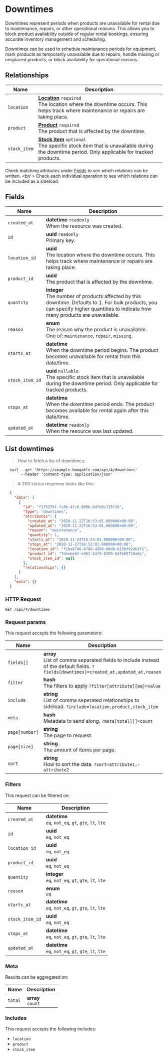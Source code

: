 # Downtimes

Downtimes represent periods when products are unavailable for rental due to maintenance,
repairs, or other operational reasons. This allows you to block product availability outside of regular
rental bookings, ensuring accurate inventory management and scheduling.

Downtimes can be used to schedule maintenance periods for equipment, mark products as temporarily unavailable
due to repairs, handle missing or misplaced products, or block availability for operational reasons.

## Relationships
Name | Description
-- | --
`location` | **[Location](#locations)** `required`<br>The location where the downtime occurs. This helps track where maintenance or repairs are taking place. 
`product` | **[Product](#products)** `required`<br>The product that is affected by the downtime. 
`stock_item` | **[Stock item](#stock-items)** `optional`<br>The specific stock item that is unavailable during the downtime period. Only applicable for tracked products. 


Check matching attributes under [Fields](#downtimes-fields) to see which relations can be written.
<br/ >
Check each individual operation to see which relations can be included as a sideload.
## Fields

 Name | Description
-- | --
`created_at` | **datetime** `readonly`<br>When the resource was created.
`id` | **uuid** `readonly`<br>Primary key.
`location_id` | **uuid** <br>The location where the downtime occurs. This helps track where maintenance or repairs are taking place. 
`product_id` | **uuid** <br>The product that is affected by the downtime. 
`quantity` | **integer** <br>The number of products affected by this downtime. Defaults to 1. For bulk products, you can specify higher quantities to indicate how many products are unavailable. 
`reason` | **enum** <br>The reason why the product is unavailable.<br> One of: `maintenance`, `repair`, `missing`.
`starts_at` | **datetime** <br>When the downtime period begins. The product becomes unavailable for rental from this date/time. 
`stock_item_id` | **uuid** `nullable`<br>The specific stock item that is unavailable during the downtime period. Only applicable for tracked products. 
`stops_at` | **datetime** <br>When the downtime period ends. The product becomes available for rental again after this date/time. 
`updated_at` | **datetime** `readonly`<br>When the resource was last updated.


## List downtimes


> How to fetch a list of downtimes:

```shell
  curl --get 'https://example.booqable.com/api/4/downtimes'
       --header 'content-type: application/json'
```

> A 200 status response looks like this:

```json
  {
    "data": [
      {
        "id": "f1f5276f-fc8b-4fc0-880b-6d7e0c715f2b",
        "type": "downtimes",
        "attributes": {
          "created_at": "2020-11-22T16:53:01.000000+00:00",
          "updated_at": "2020-11-22T16:53:01.000000+00:00",
          "reason": "maintenance",
          "quantity": 1,
          "starts_at": "2020-11-24T16:53:01.000000+00:00",
          "stops_at": "2020-11-27T16:53:01.000000+00:00",
          "location_id": "f10a87a6-8788-42b0-88db-615bf92db1f2",
          "product_id": "7deebeb2-e361-43f5-8209-64fb69710a8a",
          "stock_item_id": null
        },
        "relationships": {}
      }
    ],
    "meta": {}
  }
```

### HTTP Request

`GET /api/4/downtimes`

### Request params

This request accepts the following parameters:

Name | Description
-- | --
`fields[]` | **array** <br>List of comma separated fields to include instead of the default fields. `?fields[downtimes]=created_at,updated_at,reason`
`filter` | **hash** <br>The filters to apply `?filter[attribute][eq]=value`
`include` | **string** <br>List of comma seperated relationships to sideload. `?include=location,product,stock_item`
`meta` | **hash** <br>Metadata to send along. `?meta[total][]=count`
`page[number]` | **string** <br>The page to request.
`page[size]` | **string** <br>The amount of items per page.
`sort` | **string** <br>How to sort the data. `?sort=attribute1,-attribute2`


### Filters

This request can be filtered on:

Name | Description
-- | --
`created_at` | **datetime** <br>`eq`, `not_eq`, `gt`, `gte`, `lt`, `lte`
`id` | **uuid** <br>`eq`, `not_eq`
`location_id` | **uuid** <br>`eq`, `not_eq`
`product_id` | **uuid** <br>`eq`, `not_eq`
`quantity` | **integer** <br>`eq`, `not_eq`, `gt`, `gte`, `lt`, `lte`
`reason` | **enum** <br>`eq`
`starts_at` | **datetime** <br>`eq`, `not_eq`, `gt`, `gte`, `lt`, `lte`
`stock_item_id` | **uuid** <br>`eq`, `not_eq`
`stops_at` | **datetime** <br>`eq`, `not_eq`, `gt`, `gte`, `lt`, `lte`
`updated_at` | **datetime** <br>`eq`, `not_eq`, `gt`, `gte`, `lt`, `lte`


### Meta

Results can be aggregated on:

Name | Description
-- | --
`total` | **array** <br>`count`


### Includes

This request accepts the following includes:

<ul>
  <li><code>location</code></li>
  <li><code>product</code></li>
  <li><code>stock_item</code></li>
</ul>

